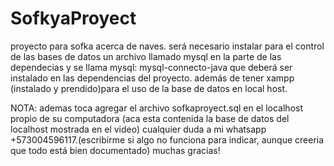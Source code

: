 # SofkyaProyect
proyecto para sofka acerca de naves.
será necesario instalar para el control de las bases de datos un archivo llamado mysql en la parte de las dependecias y se llama mysql: mysql-connecto-java que deberá ser instalado en las dependencias del proyecto. además de tener xampp (instalado y prendido)para el uso de la base de datos en local host.

NOTA: ademas toca agregar el archivo sofkaproyect.sql en el localhost propio de su computadora (aca esta contenida la base de datos del localhost mostrada en el video)
cualquier duda a mi whatsapp +573004596117.(escribirme si algo no funciona para indicar, aunque creeria que todo está bien documentado) muchas gracias!
